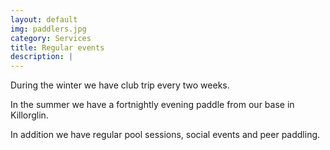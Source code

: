 ```yaml
---
layout: default
img: paddlers.jpg
category: Services
title: Regular events
description: |
---
```

<p>During the winter we have club trip every two weeks.</p> 
<p>In the summer we have a fortnightly evening paddle from our base in Killorglin.</p> 
<p>In addition we have regular pool sessions, social events and peer paddling.</p> 